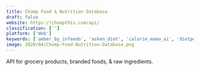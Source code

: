 ```yaml
---
title: Chomp Food & Nutrition Database
draft: false 
website: https://chompthis.com/api/
classification: ['']
platform: ['Web']
keywords: ['amber_by_infeedo', 'asken_diet', 'calorie_mama_ai', 'dietpoint', 'foodvisor', 'heyday_health', 'lattice_engagement', 'lead_honestly', 'lose_it!', 'mammoth_hunters', 'moodbot_for_slack', 'names_&_faces', 'nutritionista', 'orderly_health', 'pinto', 'platejoy', 'sage_project', 'scanfit', 'sneakynutrient', 'the_scientific_meal_planner', 'thistle', 'treat', 'undermyfork', 'wysa']
image: 2020/04/Chomp-Food-Nutrition-Database.png
---
```

API for grocery products, branded foods, & raw ingredients.